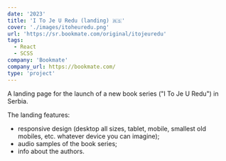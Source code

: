 ```yaml
---
date: '2023'
title: 'I To Je U Redu (landing) 🇷🇸'
cover: './images/itoheuredu.png'
url: 'https://sr.bookmate.com/original/itojeuredu'
tags: 
  - React
  - SCSS
company: 'Bookmate'
company_url: https://bookmate.com/
type: 'project'
---
```


A landing page for the launch of a new book series ("I To Je U Redu") in Serbia. 

The landing features:

- responsive design (desktop all sizes, tablet, mobile, smallest old mobiles, etc. whatever device you can imagine);
- audio samples of the book series;
- info about the authors.
